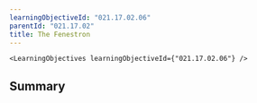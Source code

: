 ```yaml
---
learningObjectiveId: "021.17.02.06"
parentId: "021.17.02"
title: The Fenestron
---
```


```tsx eval
<LearningObjectives learningObjectiveId={"021.17.02.06"} />
```

## Summary
